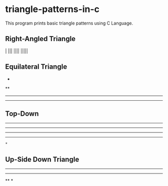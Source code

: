 # triangle-patterns-in-c
This program prints basic triangle patterns using C Language.

## Right-Angled Triangle
|
|||
||||
|||||

## Equilateral Triangle
   *
  **
 ****
******

## Top-Down 

******
 *****
  ****
   ***
    *
## Up-Side Down Triangle

******
 ****
  **
   *
